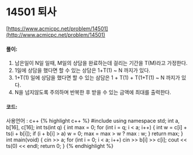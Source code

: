 # 14501 퇴사

[https://www.acmicpc.net/problem/14501](http://www.acmicpc.net/problem/14501)

#### **풀이:**
1. 남은일이 N일 일때, M일의 상담을 완료하는데 걸리는 기간을 T(M)라고 가정한다.
2. 1일에 상담을 했다면 할 수 있는 상담은 1+T(1) ~ N 까지가 있다.
3. 1+T(1) 일에 상담을 했다면 할 수 있는 삼담은 1 + T(1) + T(1+T(1) ~ N 까지가 있다.
4. N을 넘지않도록 주의하며 반복한 후 받을 수 있는 금액에 최대를 출력한다.
 

#### **코드:**
사용언어 : c++
{% highlight c++ %}
#include <iostream>
using namespace std;
int a, b[16], c[16];
int ts(int q) {
	int max = 0;
	for (int i = q; i < a; i++) {
		int w = c[i] + ts(i + b[i]);
		if (i + b[i] > a)
			w = 0;
		max = max > w ? max : w;
	}
	return max;
}
int main(void) {
	cin >> a;
	for (int i = 0; i < a; i++)
		cin >> b[i] >> c[i];
	cout << ts(0) << endl;
	return 0;
}
{% endhighlight %}
